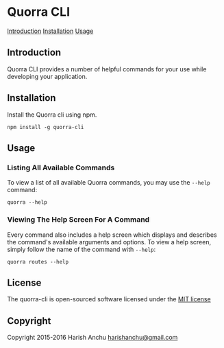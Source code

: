 # Quorra CLI

[Introduction](#introduction)
[Installation](#installation)
[Usage](#usage)

## Introduction

Quorra CLI provides a number of helpful commands for your use while developing your application.

## Installation

Install the Quorra cli using npm.

```
npm install -g quorra-cli
```

## Usage

### Listing All Available Commands

To view a list of all available Quorra commands, you may use the `--help` command:

```
quorra --help
```
### Viewing The Help Screen For A Command

Every command also includes a help screen which displays and describes the command's available arguments and
options. To view a help screen, simply follow the name of the command with `--help`:

```
quorra routes --help
```

## License

The quorra-cli is open-sourced software licensed under the [MIT license](http://opensource.org/licenses/MIT)

## Copyright

Copyright 2015-2016 Harish Anchu <harishanchu@gmail.com>
